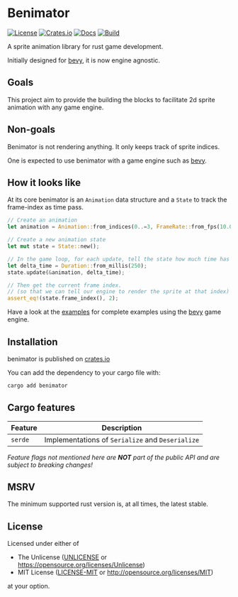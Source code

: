# Benimator

[![License](https://img.shields.io/badge/license-Unlicense%20OR%20MIT-green)](#License)
[![Crates.io](https://img.shields.io/crates/v/benimator)](https://crates.io/crates/benimator)
[![Docs](https://docs.rs/benimator/badge.svg)](https://docs.rs/benimator)
[![Build](https://img.shields.io/github/workflow/status/jcornaz/benimator/build)](https://github.com/jcornaz/benimator/actions/workflows/build.yml)

A sprite animation library for rust game development.

Initially designed for [bevy], it is now engine agnostic.

## Goals

This project aim to provide the building the blocks to facilitate 2d sprite animation
with any game engine.

## Non-goals

Benimator is not rendering anything. It only keeps track of sprite indices.

One is expected to use benimator with a game engine such as [bevy].

[bevy]: https://bevyengine.org

## How it looks like

At its core benimator is an `Animation` data structure
and a `State` to track the frame-index as time pass.

```rust
// Create an animation
let animation = Animation::from_indices(0..=3, FrameRate::from_fps(10.0));

// Create a new animation state
let mut state = State::new();

// In the game loop, for each update, tell the state how much time has elapsed
let delta_time = Duration::from_millis(250);
state.update(&animation, delta_time);

// Then get the current frame index.
// (so that we can tell our engine to render the sprite at that index)
assert_eq!(state.frame_index(), 2);
```

Have a look at the [examples](https://github.com/jcornaz/benimator/tree/main/examples) for complete examples using the [bevy] game engine.

## Installation

benimator is published on [crates.io](https://crates.io/crates/benimator)

You can add the dependency to your cargo file with:

```sh
cargo add benimator
```

## Cargo features

| Feature | Description                                      |
|---------|--------------------------------------------------|
| `serde` | Implementations of `Serialize` and `Deserialize` |

*Feature flags not mentioned here are **NOT** part of the public API and are subject to breaking changes!*

## MSRV

The minimum supported rust version is, at all times, the latest stable.

## License

Licensed under either of

* The Unlicense ([UNLICENSE](UNLICENSE) or https://opensource.org/licenses/Unlicense)
* MIT License ([LICENSE-MIT](LICENSE-MIT) or http://opensource.org/licenses/MIT)

at your option.
